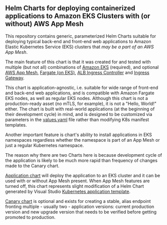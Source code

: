 ## Helm Charts for deploying containerized applications to Amazon EKS Clusters with (or without) AWS App Mesh

This repository contains generic, parameterized Helm Charts suitable for deploying typical back-end and front-end web applications to Amazon Elastic Kubernetes Service (EKS) clusters that *may be a part of an AWS App Mesh*. 

The main feature of this chart is that it was created for and tested with multiple (but not all) combinations of [Amazon EKS](https://aws.amazon.com/eks/) (required), and optional [AWS App Mesh](https://docs.aws.amazon.com/app-mesh/latest/userguide/what-is-app-mesh.html), [Fargate (on EKS)](https://docs.aws.amazon.com/eks/latest/userguide/fargate.html), [ALB Ingress Controller](https://docs.aws.amazon.com/eks/latest/userguide/alb-ingress.html) and [Ingress Gateway](https://aws.amazon.com/blogs/containers/introducing-ingress-support-in-aws-app-mesh/).

This chart is application-agnostic, i.e. suitable for wide range of front-end and back-end web applications, and is compatible with Amazon Fargate EKS nodes, as well as regular EKS nodes. Although this chart is not a production-ready asset (no mTLS, for example), it is not a "Hello, World!" either. The chart is built with real-world applications (at the beginning of their development cycle) in mind, and is designed to be customized via parameters in the [values.yaml](./application/chart/values.yaml) file rather than modifying K8s manifest templates.

Another important feature is chart's ability to install applications in EKS namespaces regardless whether the namespace is part of an App Mesh or just a regular Kubernetes namespace.

The reason why there are two Charts here is because development cycle of the application is likely to be much more rapid than frequency of changes made to the Canary chart.

[Application chart](./application/README.MD) will deploy the application to an EKS cluster and it can be used with or without App Mesh present. When App Mesh features are turned off, this chart represents slight modification of a Helm Chart generated by Visual Studio [Kubernetes application template](https://docs.microsoft.com/en-us/visualstudio/containers/tutorial-kubernetes-tools?view=vs-2019#create-a-new-kubernetes-project).

[Canary chart](./canary/README.MD) is optional and exists for creating a stable, alias endpoint fronting multiple - usually two - application versions: current production version and new upgrade version that needs to be verified before getting promoted to production.

